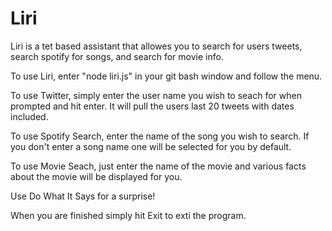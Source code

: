 # Liri

Liri is a tet based assistant that allowes you to search for users tweets, search spotify for songs, and search for movie info.

To use Liri, enter "node liri.js" in your git bash window and follow the menu.

To use Twitter, simply enter the user name you wish to seach for when prompted and hit enter. It will pull the users last 20 tweets with dates included.

To use Spotify Search, enter the name of the song you wish to search. If you don't enter a song name one will be selected for you by default.

To use Movie Seach, just enter the name of the movie and various facts about the movie will be displayed for you.

Use Do What It Says for a surprise!

When you are finished simply hit Exit to exti the program.